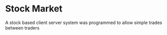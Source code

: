 # Stock Market
A stock based client server system was programmed to allow simple trades between traders

